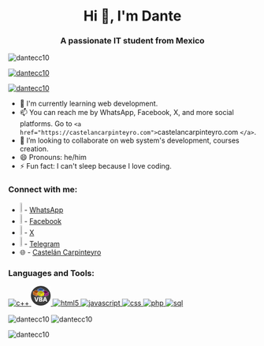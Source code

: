 <!--
**dantecc10/dantecc10** is a ✨ _special_ ✨ repository because its `README.md` (this file) appears on your GitHub profile.
Here are some ideas to get you started:

- 🔭 I’m currently working on ...
- 🌱 I’m currently learning ...
- 👯 I’m looking to collaborate on ...
- 🤔 I’m looking for help with ...
- 💬 Ask me about ...
- 📫 How to reach me: ...
- 😄 Pronouns: ...
- ⚡ Fun fact: ...


![MasterHead](https://pilbox.themuse.com/image.jpg?filter=antialias&h=385&opt=1&pos=top-left&prog=1&q=keep&url=https%3A%2F%2Fcms-assets.themuse.com%2Fmedia%2Flead%2F01212022-1047259374-coding-classes_scanrail.jpg&w=700)-->



<h1 align="center">Hi 👋, I'm Dante</h1>
<h3 align="center">A passionate IT student from Mexico</h3>

<p align="left"> <img src="https://komarev.com/ghpvc/?username=dantecc10&label=Profile%20views&color=0e75b6&style=flat" alt="dantecc10" /> </p>

<p align="left"> <a href="https://github.com/ryo-ma/github-profile-trophy"><img src="https://github-profile-trophy.vercel.app/?username=dantecc10" alt="dantecc10" /></a> </p>

<p align="left"> <a href="https://twitter.com/dantecc10" target="blank"><img src="https://img.shields.io/twitter/follow/dantecc10?logo=twitter&style=for-the-badge" alt="dantecc10" /></a> </p>

<!--<img align="right" alt="Coding" width="400" src="https://media.giphy.com/media/qgQUggAC3Pfv687qPC/giphy.gif"/>-->

- 🌱 I'm currently learning web development.
- 📫 You can reach me by WhatsApp, Facebook, X, and more social platforms. Go to `<a href="https://castelancarpinteyro.com">`castelancarpinteyro.com `</a>`.
- 👯 I’m looking to collaborate on web system's development, courses creation.
- 😄 Pronouns: he/him
- ⚡ Fun fact: I can't sleep because I love coding.

<h3 align="left">Connect with me:</h3>
<ul>
  <li><img src="https://cdn-icons-png.flaticon.com/512/3670/3670051.png" height="1%" width="1%"> - <a href="https://wa.me/527979773095">WhatsApp</a></li>
  <li><img src="https://static-00.iconduck.com/assets.00/facebook-icon-512x512-seb542ju.png" height="1%" width="1%"> - <a href="https://facebook.com/dantecc10.dev">Facebook</a></li>
  <li><img src="https://upload.wikimedia.org/wikipedia/commons/thumb/5/5a/X_icon_2.svg/2048px-X_icon_2.svg.png" height="1%" width="1%"> - <a href="https://twitter/dantecc10">X</a></li>
  <li><img src="https://upload.wikimedia.org/wikipedia/commons/thumb/8/82/Telegram_logo.svg/2048px-Telegram_logo.svg.png" height="1%" width="1%"> - <a href="https://t.me/dantecc10">Telegram</a></li>
  <li>🌐 - <a href="https://castelancarpinteyro.com">Castelán Carpinteyro</a></li>
</ul>
<p align="left">
</p>

<h3 align="left">Languages and Tools: </h3>
<p align="left">

<a href="https://isocpp.org/" target="_blank">
  <img src="https://isocpp.org/assets/images/cpp_logo.png" alt="c++" width="40" height="40"/>
</a>
<a href="https://learn.microsoft.com/en-us/office/vba/api/overview/" target="_blank">
  <img src="https://raw.githubusercontent.com/github/explore/71e4a0fc524fd1d7a0d9a940aa6b91f31458a87b/topics/vba/vba.png" alt="vba" width="40" height="40"/>
</a>
<a href="https://developer.mozilla.org/en-US/docs/Web/HTML" target="_blank">
  <img src="https://w7.pngwing.com/pngs/390/229/png-transparent-logo-html5-brand-design-text-logo-number.png" alt="html5" width="40" height="40"/>
</a>
<a href="https://developer.mozilla.org/en-US/docs/Web/JavaScript" target="_blank">
  <img src="https://upload.wikimedia.org/wikipedia/commons/thumb/6/6a/JavaScript-logo.png/768px-JavaScript-logo.png" alt="javascript" width="40" height="40"/>
</a>
<a href="https://developer.mozilla.org/en-US/docs/Web/CSS" target="_blank">
  <img src="https://cdn.freebiesupply.com/logos/large/2x/css3-logo-png-transparent.png" alt="css" width="40" height="40"/>
</a>
<a href="https://www.php.net/" target="_blank">
  <img src="https://upload.wikimedia.org/wikipedia/commons/thumb/2/27/PHP-logo.svg/2560px-PHP-logo.svg.png" alt="php" width="80" height="40"/>
</a>
<a href="https://www.w3schools.com/sql/sql_intro.asp" target="_blank">
  <img src="https://www.svgrepo.com/show/331760/sql-database-generic.svg" alt="sql" width="40" height="40"/>
</a>
</p>

<p><img align="center" src="https://github-readme-stats.vercel.app/api?username=dantecc10&show_icons=true&locale=en" alt="dantecc10" /> <img align="center" src="https://github-readme-streak-stats.herokuapp.com/?user=dantecc10&" alt="dantecc10" /> </p>

<p><img align="left" src="https://github-readme-stats.vercel.app/api/top-langs?username=dantecc10&show_icons=true&locale=en&layout=compact" alt="dantecc10" /></p>
